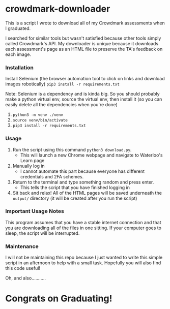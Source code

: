 # crowdmark-downloader

This is a script I wrote to download all of my Crowdmark assessments when I graduated.

I searched for similar tools but wasn't satisfied because other tools simply called Crowdmark's API.
My downloader is unique because it downloads each assessment's page as an HTML file to preserve the TA's
feedback on each image.

### Installation

Install Selenium (the browser automation tool to click on links and download images robotically)
`pip3 install -r requirements.txt`

Note: Selenium is a dependency and is kinda big. So you should probably make a python virtual env, source the virtual env, then install it (so you can easily delete all the dependencies when you're done)
1) `python3 -m venv ./venv`
2) `source venv/bin/activate`
3) `pip3 install -r requirements.txt`

### Usage

1) Run the script using this command `python3 download.py`.
    - This will launch a new Chrome webpage and navigate to Waterloo's Learn page
2) Manually log in
    - I cannot automate this part because everyone has different credentials and 2FA schemes.
3) Return to the terminal and type something random and press enter.
    - This tells the script that you have finished logging in
4) Sit back and relax! All of the HTML pages will be saved underneath the `output/` directory (it will be created after
   you run the script)

### Important Usage Notes

This program assumes that you have a stable internet connection and that you are downloading all of the files in one
sitting.
If your computer goes to sleep, the script will be interrupted.

### Maintenance

I will not be maintaining this repo because I just wanted to write this simple script in an afternoon to help with a
small task. Hopefully you will also find this code useful!

Oh, and also...........

# Congrats on Graduating!
